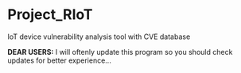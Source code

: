 # Project_RIoT
IoT device vulnerability analysis tool with CVE database

**DEAR USERS:** I will oftenly update this program so you should check updates for better experience...
